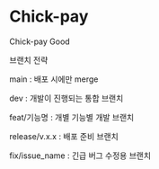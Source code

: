# Chick-pay

Chick-pay Good

브랜치 전략

main : 배포 시에만 merge

dev : 개발이 진행되는 통합 브랜치

feat/기능명 : 개별 기능별 개발 브랜치

release/v.x.x : 배포 준비 브랜치

fix/issue_name : 긴급 버그 수정용 브랜치
